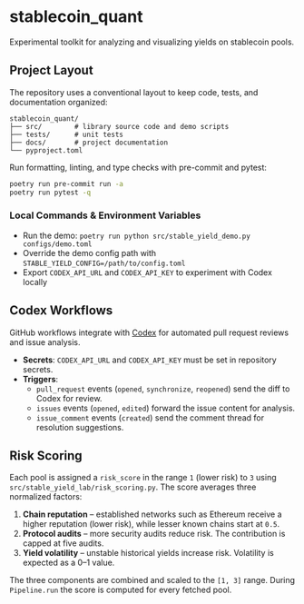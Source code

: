 # stablecoin_quant

Experimental toolkit for analyzing and visualizing yields on stablecoin pools.

## Project Layout

The repository uses a conventional layout to keep code, tests, and
documentation organized:

```
stablecoin_quant/
├── src/        # library source code and demo scripts
├── tests/      # unit tests
├── docs/       # project documentation
└── pyproject.toml
```

Run formatting, linting, and type checks with pre-commit and pytest:

```bash
poetry run pre-commit run -a
poetry run pytest -q
```

### Local Commands & Environment Variables

- Run the demo: `poetry run python src/stable_yield_demo.py configs/demo.toml`
- Override the demo config path with `STABLE_YIELD_CONFIG=/path/to/config.toml`
- Export `CODEX_API_URL` and `CODEX_API_KEY` to experiment with Codex locally

## Codex Workflows

GitHub workflows integrate with [Codex](https://github.com/features/copilot) for automated pull request
reviews and issue analysis.

- **Secrets**: `CODEX_API_URL` and `CODEX_API_KEY` must be set in repository secrets.
- **Triggers**:
  - `pull_request` events (`opened`, `synchronize`, `reopened`) send the diff to Codex for review.
  - `issues` events (`opened`, `edited`) forward the issue content for analysis.
  - `issue_comment` events (`created`) send the comment thread for resolution suggestions.


## Risk Scoring

Each pool is assigned a ``risk_score`` in the range ``1`` (lower risk) to ``3``
using ``src/stable_yield_lab/risk_scoring.py``. The score averages three
normalized factors:

1. **Chain reputation** – established networks such as Ethereum receive a
   higher reputation (lower risk), while lesser known chains start at ``0.5``.
2. **Protocol audits** – more security audits reduce risk. The contribution is
   capped at five audits.
3. **Yield volatility** – unstable historical yields increase risk. Volatility
   is expected as a 0–1 value.

The three components are combined and scaled to the ``[1, 3]`` range. During
``Pipeline.run`` the score is computed for every fetched pool.
